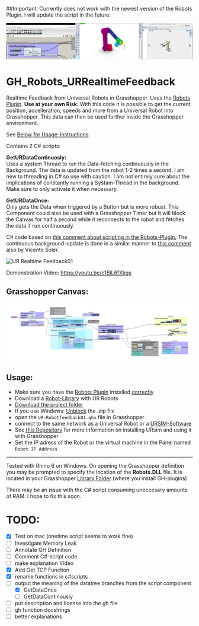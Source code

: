 ##Important: 
Currently does not work with the newest version of the Robots Plugin. 
I will update the script in the future. 

![overview Image UR feedback](URFeedbackOverviewImg.png)

# GH_Robots_URRealtimeFeedback
 Realtime Feedback from Universal Robots in Grasshopper. Uses the [Robots Plugin](https://github.com/visose/Robots/). **Use at your own Risk**. 
 With this code it is possible to get the current position, accelleration, speeds and more from a Universal Robot into Grasshopper. This data can then be used further inside the Grasshopper environment. 

 See [Below for Usage-Instructions](#usage). 
 
 Contains 2 C# scripts: 

 **GetURDataContinuosly:**  
Uses a system Thread to run the Data-fetching continuously in the Background. The data is updated from the robot 1-2 times a second. I am new to threading in C# so use with caution. I am not entirely sure about the implications of constantly running a Systam-Thread in the background. Make sure to only activate it when necessary. 

**GetURDataOnce:**  
Only gets the Data when triggered by a Button but is more robust. This Component could also be used with a Grasshopper Timer but it will block the Canvas for half a second while it reconnects to the robot and fetches the data if run continuously. 

 C# code based on [this comment about scripting in the Robots-Plugin.](https://github.com/visose/Robots/issues/19#issuecomment-520556168) The continuous background-update is done in a similar manner to [this comment](https://www.grasshopper3d.com/forum/topics/getting-output-from-each-iteration-of-the-loop-in-c?commentId=2985220%3AComment%3A1668449) also by Vicente Soler.

![UR Realtime Feedback01](https://media3.giphy.com/media/EjhP0Xyx0qNc8hxUZq/giphy.gif)

Demonstration Video: 
https://youtu.be/c1BiL6fXkgs 


## Grasshopper Canvas:

![UR Realtime GH-Canvas](Resources/UR-Robotfeedback01_Canvas01.png)

## <a name="usage"></a> Usage: 
- Make sure you have the [Robots Plugin](https://github.com/visose/Robots/) installed [correctly](https://github.com/visose/Robots/wiki#installation)
- Download a [Robot-Library](https://github.com/visose/Robots/wiki/Robot-libraries) with UR Robots
- [Download the project folder](https://github.com/robin-gdwl/GH_Robots_URRealtimeFeedback/archive/main.zip)
- If you use Windows: [Unblock](https://wiki.mcneel.com/rhino/unblockplugin) the .zip file 
- open the `UR-Robotfeedback01.ghx` file in Grasshopper 
- connect to the same network as a Universal Robot or a [URSIM-Software](https://www.universal-robots.com/download/?filters[]=98759&query=) 
- See [this Repository](https://github.com/a-vi-shek/URSim-Grasshopper-Link) for more information on installing URsim and using it with Grasshopper
- Set the IP adress of the Robot or the virtual machine in the Panel named `Robot IP Address`
___
Tested with Rhino 6 on Windows. 
On opening the Grasshopper definition you may be prompted to specify the location of the **Robots.DLL** file. It is located in your Grasshopper [Library Folder](https://aws1.discourse-cdn.com/mcneel/original/3X/3/a/3a92b414f32d6b2f9038826fa0c8547087625e09.png) (where you install GH-plugins)

There may be an issue with the C# script consuming uneccesary amounts of RAM. I hope to fix this soon. 

# TODO:
- [x] Test on mac (onetime script seems to work fine)
- [ ] Investigate Memory Leak
- [ ] Annotate GH Definition 
- [ ] Comment C#-script code
- [ ] make explanation Video 
- [x] Add Get TCP Function 
- [x] rename functions in c#scripts 
- [ ] output the meaning of the datatree branches from the script component
  - [x] GetDataOnce
  - [ ] GetDataContinously
- [ ] put description and license into the gh file
- [ ] gh function docstrings 
- [ ] better explanations
